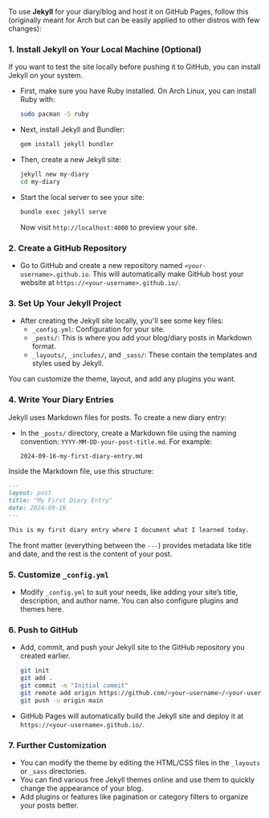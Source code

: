 To use **Jekyll** for your diary/blog and host it on GitHub Pages, follow this (originally meant for Arch but can be easily applied to other distros with few changes):

### 1. **Install Jekyll on Your Local Machine (Optional)**
   If you want to test the site locally before pushing it to GitHub, you can install Jekyll on your system.
   - First, make sure you have Ruby installed. On Arch Linux, you can install Ruby with:
     ```bash
     sudo pacman -S ruby
     ```
   - Next, install Jekyll and Bundler:
     ```bash
     gem install jekyll bundler
     ```
   - Then, create a new Jekyll site:
     ```bash
     jekyll new my-diary
     cd my-diary
     ```
   - Start the local server to see your site:
     ```bash
     bundle exec jekyll serve
     ```
     Now visit `http://localhost:4000` to preview your site.

### 2. **Create a GitHub Repository**
   - Go to GitHub and create a new repository named `<your-username>.github.io`. This will automatically make GitHub host your website at `https://<your-username>.github.io/`.

### 3. **Set Up Your Jekyll Project**
   - After creating the Jekyll site locally, you'll see some key files:
     - `_config.yml`: Configuration for your site.
     - `_posts/`: This is where you add your blog/diary posts in Markdown format.
     - `_layouts/`, `_includes/`, and `_sass/`: These contain the templates and styles used by Jekyll.
   
   You can customize the theme, layout, and add any plugins you want.

### 4. **Write Your Diary Entries**
   Jekyll uses Markdown files for posts. To create a new diary entry:
   - In the `_posts/` directory, create a Markdown file using the naming convention: `YYYY-MM-DD-your-post-title.md`. For example:
     ```
     2024-09-16-my-first-diary-entry.md
     ```
   Inside the Markdown file, use this structure:
   ```markdown
   ---
   layout: post
   title: "My First Diary Entry"
   date: 2024-09-16
   ---
   
   This is my first diary entry where I document what I learned today.
   ```
   The front matter (everything between the `---`) provides metadata like title and date, and the rest is the content of your post.

### 5. **Customize `_config.yml`**
   - Modify `_config.yml` to suit your needs, like adding your site’s title, description, and author name. You can also configure plugins and themes here.

### 6. **Push to GitHub**
   - Add, commit, and push your Jekyll site to the GitHub repository you created earlier.
     ```bash
     git init
     git add .
     git commit -m "Initial commit"
     git remote add origin https://github.com/<your-username>/<your-username>.github.io.git
     git push -u origin main
     ```
   - GitHub Pages will automatically build the Jekyll site and deploy it at `https://<your-username>.github.io/`.

### 7. **Further Customization**
   - You can modify the theme by editing the HTML/CSS files in the `_layouts` or `_sass` directories.
   - You can find various free Jekyll themes online and use them to quickly change the appearance of your blog.
   - Add plugins or features like pagination or category filters to organize your posts better.
